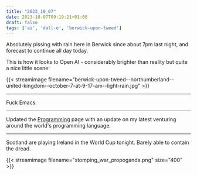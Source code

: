 ```yaml
---
title: "2023_10_07"
date: 2023-10-07T09:19:21+01:00
draft: false
tags: ['ai', 'dall-e', 'berwick-upon-tweed']
---
```


Absolutely pissing with rain here in Berwick since about 7pm last night, and forecast to continue all day today.

This is how it looks to Open AI - considerably brighter than reality but quite a nice little scene:

{{< streamimage filename="berwick-upon-tweed--northumberland--united-kingdom--october-7-at-9-17-am--light-rain.jpg" >}}

---

Fuck Emacs.

---

Updated the [Programming](../about/programming) page with an update on my latest venturing around the world's programming language.

---

Scotland are playing Ireland in the World Cup tonight.
Barely able to contain the dread.

{{< streamimage filename="stomping_war_propoganda.png" size="400" >}}

